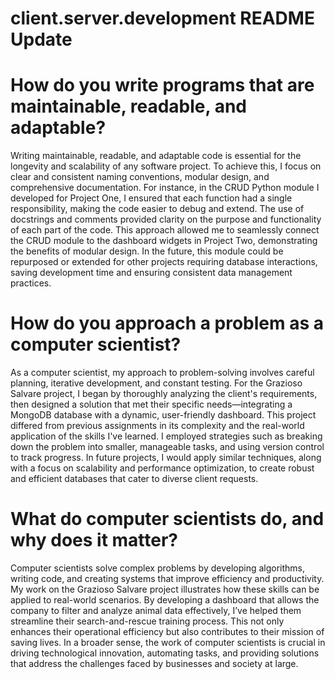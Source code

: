 # client.server.development README Update

# How do you write programs that are maintainable, readable, and adaptable?
Writing maintainable, readable, and adaptable code is essential for the longevity and scalability of any software project. To achieve this, I focus on clear and consistent naming conventions, modular design, and comprehensive documentation.
For instance, in the CRUD Python module I developed for Project One, I ensured that each function had a single responsibility, making the code easier to debug and extend.
The use of docstrings and comments provided clarity on the purpose and functionality of each part of the code. This approach allowed me to seamlessly connect the CRUD module to the dashboard widgets in Project Two, demonstrating the benefits of modular design.
In the future, this module could be repurposed or extended for other projects requiring database interactions, saving development time and ensuring consistent data management practices.

# How do you approach a problem as a computer scientist?
As a computer scientist, my approach to problem-solving involves careful planning, iterative development, and constant testing.
For the Grazioso Salvare project, I began by thoroughly analyzing the client's requirements, then designed a solution that met their specific needs—integrating a MongoDB database with a dynamic, user-friendly dashboard.
This project differed from previous assignments in its complexity and the real-world application of the skills I've learned. I employed strategies such as breaking down the problem into smaller, manageable tasks, and using version control to track progress.
In future projects, I would apply similar techniques, along with a focus on scalability and performance optimization, to create robust and efficient databases that cater to diverse client requests.

# What do computer scientists do, and why does it matter?
Computer scientists solve complex problems by developing algorithms, writing code, and creating systems that improve efficiency and productivity. My work on the Grazioso Salvare project illustrates how these skills can be applied to real-world scenarios.
By developing a dashboard that allows the company to filter and analyze animal data effectively, I’ve helped them streamline their search-and-rescue training process. This not only enhances their operational efficiency but also contributes to their mission of saving lives.
In a broader sense, the work of computer scientists is crucial in driving technological innovation, automating tasks, and providing solutions that address the challenges faced by businesses and society at large.
